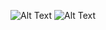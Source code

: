 ![Alt Text](https://media.giphy.com/media/EXDDKdNIxp3a/giphy.gif)
![Alt Text](https://media.giphy.com/media/EXDDKdNIxp3a/giphy.gif)
